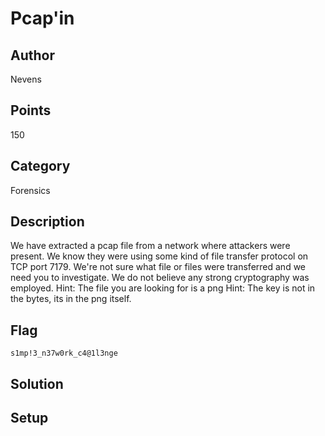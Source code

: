 # Pcap'in

## Author
Nevens
## Points
150
## Category
Forensics
## Description
We have extracted a pcap file from a network where attackers were present.  We know they were using some kind of file transfer protocol on TCP port 7179.  We're not sure what file or files were transferred and we need you to investigate.  We do not believe any strong cryptography was employed.
Hint: The file you are looking for is a png 
Hint: The key is not in the bytes, its in the png itself.
## Flag
`s1mp!3_n37w0rk_c4@1l3nge`
## Solution

## Setup
